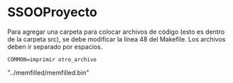 # SSOOProyecto

Para agregar una carpeta para colocar archivos de código (esto es dentro de la carpeta src), se debe modificar la línea 48 del Makefile. Los archivos deben ir separado por espacios.

`COMMON=imprimir otro_archivo`


"../memfilled/memfilled.bin"
